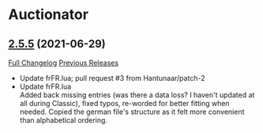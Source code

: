 # Auctionator

## [2.5.5](https://github.com/Auctionator/BCC-Auctionator/tree/2.5.5) (2021-06-29)
[Full Changelog](https://github.com/Auctionator/BCC-Auctionator/compare/2.5.4...2.5.5) [Previous Releases](https://github.com/Auctionator/BCC-Auctionator/releases)

- Update frFR.lua; pull request #3 from Hantunaar/patch-2  
- Update frFR.lua  
    Added back missing entries (was there a data loss? I haven't updated at all during Classic), fixed typos, re-worded for better fitting when needed. Copied the german file's structure as it felt more convenient than alphabetical ordering.  